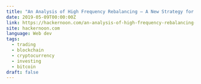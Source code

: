 ```yaml
---
title: "An Analysis of High Frequency Rebalancing — A New Strategy for Crypto Portfolio Management"
date: 2019-05-09T00:00:00Z
link: https://hackernoon.com/an-analysis-of-high-frequency-rebalancing-a-new-strategy-for-crypto-portfolio-management-da95fe7d4fd4?source=rss----3a8144eabfe3---4&utm_medium=RSS&utm_source=news.12bit.vn
site: hackernoon.com
language: Web dev
tags:
  - trading
  - blockchain
  - cryptocurrency
  - investing
  - bitcoin
draft: false
---
```

